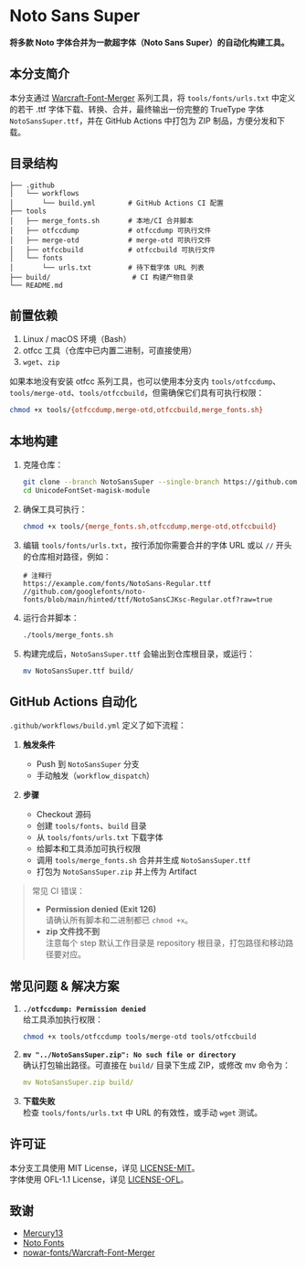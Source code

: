 # Noto Sans Super

**将多款 Noto 字体合并为一款超字体（Noto Sans Super）的自动化构建工具。**

## 本分支简介

本分支通过 [Warcraft-Font-Merger](https://github.com/nowar-fonts/Warcraft-Font-Merger) 系列工具，将 `tools/fonts/urls.txt` 中定义的若干 .ttf 字体下载、转换、合并，最终输出一份完整的 TrueType 字体 `NotoSansSuper.ttf`，并在 GitHub Actions 中打包为 ZIP 制品，方便分发和下载。

## 目录结构

```
├── .github
│   └── workflows
│       └── build.yml        # GitHub Actions CI 配置
├── tools
│   ├── merge_fonts.sh       # 本地/CI 合并脚本
│   ├── otfccdump            # otfccdump 可执行文件
│   ├── merge-otd            # merge-otd 可执行文件
│   ├── otfccbuild           # otfccbuild 可执行文件
│   └── fonts
│       └── urls.txt         # 待下载字体 URL 列表
├── build/                    # CI 构建产物目录
└── README.md
```

## 前置依赖

1. Linux / macOS 环境（Bash）
2. otfcc 工具（仓库中已内置二进制，可直接使用）
3. `wget`、`zip`

如果本地没有安装 otfcc 系列工具，也可以使用本分支内 `tools/otfccdump`、`tools/merge-otd`、`tools/otfccbuild`，但需确保它们具有可执行权限：

```bash
chmod +x tools/{otfccdump,merge-otd,otfccbuild,merge_fonts.sh}
```

## 本地构建

1. 克隆仓库：

   ```bash
   git clone --branch NotoSansSuper --single-branch https://github.com/Losketch/UnicodeFontSet-magisk-module.git
   cd UnicodeFontSet-magisk-module
   ```

2. 确保工具可执行：

   ```bash
   chmod +x tools/{merge_fonts.sh,otfccdump,merge-otd,otfccbuild}
   ```

3. 编辑 `tools/fonts/urls.txt`，按行添加你需要合并的字体 URL 或以 `//` 开头的仓库相对路径，例如：

   ```
   # 注释行
   https://example.com/fonts/NotoSans-Regular.ttf
   //github.com/googlefonts/noto-fonts/blob/main/hinted/ttf/NotoSansCJKsc-Regular.otf?raw=true
   ```

4. 运行合并脚本：

   ```bash
   ./tools/merge_fonts.sh
   ```

5. 构建完成后，`NotoSansSuper.ttf` 会输出到仓库根目录，或运行：

   ```bash
   mv NotoSansSuper.ttf build/
   ```

## GitHub Actions 自动化

`.github/workflows/build.yml` 定义了如下流程：

1. **触发条件**  
   - Push 到 `NotoSansSuper` 分支  
   - 手动触发（`workflow_dispatch`）

2. **步骤**  
   - Checkout 源码  
   - 创建 `tools/fonts`、`build` 目录  
   - 从 `tools/fonts/urls.txt` 下载字体  
   - 给脚本和工具添加可执行权限  
   - 调用 `tools/merge_fonts.sh` 合并并生成 `NotoSansSuper.ttf`  
   - 打包为 `NotoSansSuper.zip` 并上传为 Artifact

> 常见 CI 错误：  
> - **Permission denied (Exit 126)**  
>   请确认所有脚本和二进制都已 `chmod +x`。  
> - **zip 文件找不到**  
>   注意每个 step 默认工作目录是 repository 根目录，打包路径和移动路径要对应。

## 常见问题 & 解决方案

1. **`./otfccdump: Permission denied`**  
   给工具添加执行权限：
   ```bash
   chmod +x tools/otfccdump tools/merge-otd tools/otfccbuild
   ```

2. **`mv "../NotoSansSuper.zip": No such file or directory`**  
   确认打包输出路径。可直接在 `build/` 目录下生成 ZIP，或修改 mv 命令为：
   ```yaml
   mv NotoSansSuper.zip build/
   ```

3. **下载失败**  
   检查 `tools/fonts/urls.txt` 中 URL 的有效性，或手动 `wget` 测试。

## 许可证

本分支工具使用 MIT License，详见 [LICENSE-MIT](LICENSE-MIT)。  
字体使用 OFL-1.1 License，详见 [LICENSE-OFL](LICENSE-OFL)。  

## 致谢

- [Mercury13](https://github.com/Mercury13)  
- [Noto Fonts](https://github.com/notofonts)  
- [nowar-fonts/Warcraft-Font-Merger](https://github.com/nowar-fonts/Warcraft-Font-Merger)  